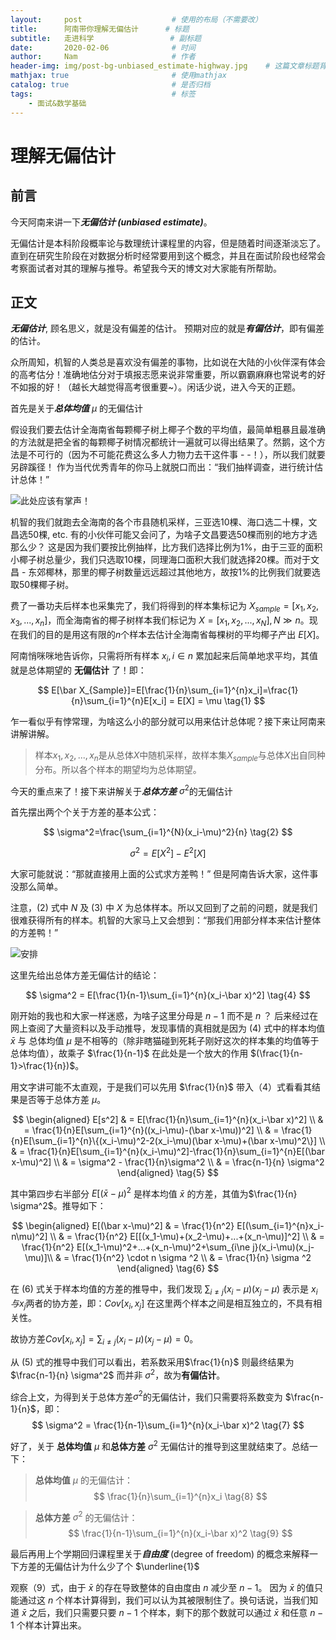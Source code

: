 ```yaml
---
layout:     post                    # 使用的布局（不需要改）
title:      阿南带你理解无偏估计      # 标题 
subtitle:   走进科学                 # 副标题
date:       2020-02-06              # 时间
author:     Nam                     # 作者
header-img: img/post-bg-unbiased_estimate-highway.jpg    # 这篇文章标题背景图片
mathjax: true                       # 使用mathjax
catalog: true                       # 是否归档
tags:                               # 标签
    - 面试&数学基础
---
```


# 理解无偏估计

## 前言

今天阿南来讲一下***无偏估计 (unbiased estimate)***。

无偏估计是本科阶段概率论与数理统计课程里的内容，但是随着时间逐渐淡忘了。直到在研究生阶段在对数据分析时经常要用到这个概念，并且在面试阶段也经常会考察面试者对其的理解与推导。希望我今天的博文对大家能有所帮助。

## 正文

***无偏估计***, 顾名思义，就是没有偏差的估计。 预期对应的就是***有偏估计***，即有偏差的估计。

众所周知，机智的人类总是喜欢没有偏差的事物，比如说在大陆的小伙伴深有体会的高考估分！准确地估分对于填报志愿来说非常重要，所以霸霸麻麻也常说考的好不如报的好！（越长大越觉得高考很重要~）。闲话少说，进入今天的正题。

首先是关于***总体均值*** $\mu$ 的无偏估计

假设我们要去估计全海南省每颗椰子树上椰子个数的平均值，最简单粗暴且最准确的方法就是把全省的每颗椰子树情况都统计一遍就可以得出结果了。然鹅，这个方法是不可行的（因为不可能花费这么多人力物力去干这件事 - -！），所以我们就要另辟蹊径！ 作为当代优秀青年的你马上就脱口而出：“我们抽样调查，进行统计估计总体！” 

![此处应该有掌声！](http://i2.tiimg.com/708786/a7faeea6a06fe891.png)

机智的我们就跑去全海南的各个市县随机采样，三亚选10棵、海口选二十棵，文昌选50棵, etc. 有的小伙伴可能又会问了，为啥子文昌要选50棵而别的地方才选那么少？ 这是因为我们要按比例抽样，比方我们选择比例为1%，由于三亚的面积小椰子树总量少，我们只选取10棵，同理海口面积大我们就选择20棵。而对于文昌 - 东郊椰林，那里的椰子树数量远远超过其他地方，故按1%的比例我们就要选取50棵椰子树。

费了一番功夫后样本也采集完了，我们将得到的样本集标记为 $X_{sample}=[x_1, x_2, x_3, ..., x_n]$，而全海南省的椰子树样本我们标记为 $X=[x_1,x_2,...,x_N], N \gg n$。现在我们的目的是用这有限的$n$个样本去估计全海南省每棵树的平均椰子产出 $E[X]$。

阿南悄咪咪地告诉你，只需将所有样本 $x_i, i\in n$ 累加起来后简单地求平均，其值就是总体期望的 **无偏估计** 了！即：

$$
E[\bar X_{Sample}]=E[\frac{1}{n}\sum_{i=1}^{n}x_i]=\frac{1}{n}\sum_{i=1}^{n}E[x_i]  = E[X] = \mu \tag{1}
$$

乍一看似乎有悖常理，为啥这么小的部分就可以用来估计总体呢？接下来让阿南来讲解讲解。

>样本$x_1,x_2,...,x_n$是从总体$X$中随机采样，故样本集$X_{sample}$与总体$X$出自同种分布。所以各个样本的期望均为总体期望。


今天的重点来了！接下来讲解关于***总体方差*** $\sigma^2$的无偏估计

首先摆出两个个关于方差的基本公式：

$$
\sigma^2=\frac{\sum_{i=1}^{N}(x_i-\mu)^2}{n} \tag{2}
$$

$$
\sigma^2 = E[X^2] - E^2[X] \tag{3}
$$

大家可能就说：“那就直接用上面的公式求方差鸭！”  但是阿南告诉大家，这件事没那么简单。

注意，(2) 式中 $N$ 及 (3) 中 $X$ 为总体样本。所以又回到了之前的问题，就是我们很难获得所有的样本。机智的大家马上又会想到：“那我们用部分样本来估计整体的方差鸭！”

![安排](http://i2.tiimg.com/708786/baa3bed908c24bcf.jpg)

这里先给出总体方差无偏估计的结论：

$$
\sigma^2 = E[\frac{1}{n-1}\sum_{i=1}^{n}(x_i-\bar x)^2] \tag{4}
$$

刚开始的我也和大家一样迷惑，为啥子这里分母是 $n-1$ 而不是 $n$ ？ 后来经过在网上查阅了大量资料以及手动推导，发现事情的真相就是因为 (4) 式中的样本均值 $\bar x$ 与 总体均值 $\mu$ 是不相等的（除非瞎猫碰到死耗子刚好这次的样本集的均值等于总体均值），故乘子 $\frac{1}{n-1}$ 在此处是一个放大的作用 $(\frac{1}{n-1}>\frac{1}{n})$。

用文字讲可能不太直观，于是我们可以先用 $\frac{1}{n}$ 带入（4）式看看其结果是否等于总体方差 $\mu$。

$$
\begin{aligned}
E[s^2]
& = E[\frac{1}{n}\sum_{i=1}^{n}(x_i-\bar x)^2] \\
& = \frac{1}{n}E[\sum_{i=1}^{n}((x_i-\mu)-(\bar x-\mu))^2] \\
& = \frac{1}{n}E[\sum_{i=1}^{n}\{(x_i-\mu)^2-2(x_i-\mu)(\bar x-\mu)+(\bar x-\mu)^2\}] \\
& = \frac{1}{n}E[\sum_{i=1}^{n}(x_i-\mu)^2]-\frac{1}{n}\sum_{i=1}^{n}E[(\bar x-\mu)^2] \\
& = \sigma^2 - \frac{1}{n}\sigma^2 \\
& = \frac{n-1}{n} \sigma^2
\end{aligned} \tag{5}
$$

其中第四步右半部分 $E[(\bar x-\mu)^2$ 是样本均值 $\bar x$ 的方差，其值为$\frac{1}{n} \sigma^2$。推导如下：

$$
\begin{aligned}
E[(\bar x-\mu)^2] 
& = \frac{1}{n^2} E[(\sum_{i=1}^{n}x_i-n\mu)^2] \\
& = \frac{1}{n^2} E[[(x_1-\mu)+(x_2-\mu)+...+(x_n-\mu)]^2] \\
& = \frac{1}{n^2} E[(x_1-\mu)^2+...+(x_n-\mu)^2+\sum_{i\ne j}(x_i-\mu)(x_j-\mu)]\\
& = \frac{1}{n^2} \cdot n \sigma ^2 \\
& = \frac{1}{n} \sigma ^2
\end{aligned} \tag{6}
$$

在 $(6)$ 式关于样本均值的方差的推导中，我们发现 $\sum_{i\ne j}(x_i-\mu)(x_j-\mu)$ 表示是 $x_i与x_j$两者的协方差，即：$Cov[x_i,x_j]$ 在这里两个样本之间是相互独立的，不具有相关性。

故协方差$Cov[x_i,x_j]=\sum_{i\ne j}(x_i-\mu)(x_j-\mu)=0$。

从 $(5)$ 式的推导中我们可以看出，若系数采用$\frac{1}{n}$ 则最终结果为$\frac{n-1}{n} \sigma^2$ 而并非 $\sigma^2$，故为**有偏估计**。

综合上文，为得到关于总体方差$\sigma^2$的无偏估计，我们只需要将系数变为 $\frac{n-1}{n}$，即：
$$
\sigma^2 = \frac{1}{n-1}\sum_{i=1}^{n}(x_i-\bar x)^2 \tag{7}
$$

好了，关于 **总体均值** $\mu$ 和**总体方差** $\sigma^2$ 无偏估计的推导到这里就结束了。总结一下：

>**总体均值** $\mu$ 的无偏估计：
>$$
\frac{1}{n}\sum_{i=1}^{n}x_i \tag{8}
$$

>**总体方差** $\sigma^2$ 的无偏估计：
>$$
\frac{1}{n-1}\sum_{i=1}^{n}(x_i-\bar x)^2 \tag{9}
$$

最后再用上个学期回归课程里关于***自由度*** (degree of freedom) 的概念来解释一下方差的无偏估计为什么少了个 $\underline{1}$

观察（9）式，由于 $\bar x$ 的存在导致整体的自由度由 $n$ 减少至 $n-1$。 因为 $\bar x$ 的值只能通过这 $n$ 个样本计算得到，我们可以认为其被限制住了。换句话说，当我们知道 $\bar x$ 之后，我们只需要只要 $n-1$ 个样本，剩下的那个数就可以通过 $\bar x$ 和任意 $n-1$ 个样本计算出来。
